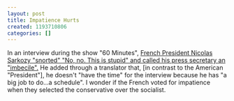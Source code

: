 ```yaml
---
layout: post
title: Impatience Hurts
created: 1193710806
categories: []
---
```

In an interview during the show "60 Minutes", [French President Nicolas Sarkozy "snorted" "No, no. This is stupid" and called his press secretary an "imbecile".](http://www.iht.com/articles/2007/10/29/europe/sarkozy.php) He added through a translator that, [in contrast to the American "President"], he doesn't "have the time" for the interview because he has "a big job to do...a schedule". I wonder if the French voted for impatience when they selected the conservative over the socialist.
